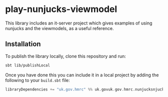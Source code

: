 
# play-nunjucks-viewmodel

 This library includes an it-server project which gives examples of using nunjucks and the viewmodels, as a useful reference.

## Installation

To publish the library locally, clone this repository and run:

```bash
sbt lib/publishLocal
```

Once you have done this you can include it in a local project
by adding the following to your `build.sbt` file:

```scala
libraryDependencies += "uk.gov.hmrc" %% uk.govuk.gov.hmrc.nunjucksnjucks % "0.1.0-SNAPSHOT"

